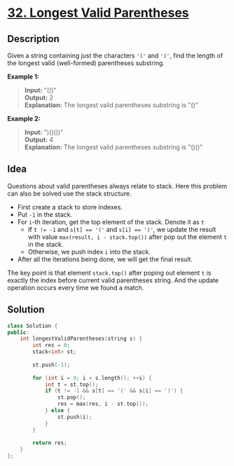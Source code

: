 # [32. Longest Valid Parentheses](https://leetcode.com/problems/longest-valid-parentheses/description/)

## Description

Given a string containing just the characters `'('` and `')'`, find the length of the longest valid (well-formed) parentheses substring.

**Example 1:**

>**Input:** "(()" <br>
**Output:** 2 <br>
**Explanation:** The longest valid parentheses substring is "()"

**Example 2:**

>**Input:** ")()())" <br>
**Output:** 4 <br>
**Explanation:** The longest valid parentheses substring is "()()"

## Idea

Questions about valid parentheses always relate to stack. Here this problem can also be solved use the stack structure.

- First create a stack to store indexes.
- Put `-1` in the stack.
- For `i`-th iteration, get the top element of the stack. Denote it as `t`
    - If `t != -1` and `s[t] == '('` and `s[i] == ')'`, we update the result with value `max(result, i - stack.top())` after pop out the element `t` in the stack.
    - Otherwise, we push index `i` into the stack.
- After all the iterations being done, we will get the final result.

The key point is that element `stack.top()` after poping out element `t` is exactly the index before current valid parentheses string. And the update operation occurs every time we found a match.


## Solution

```cpp
class Solution {
public:
    int longestValidParentheses(string s) {
        int res = 0;
        stack<int> st;
        
        st.push(-1);
        
        for (int i = 0; i < s.length(); ++i) {
            int t = st.top();
            if (t != -1 && s[t] == '(' && s[i] == ')') {
                st.pop();
                res = max(res, i - st.top());
            } else {
                st.push(i);
            }
        }
        
        return res;
    }
};
```
